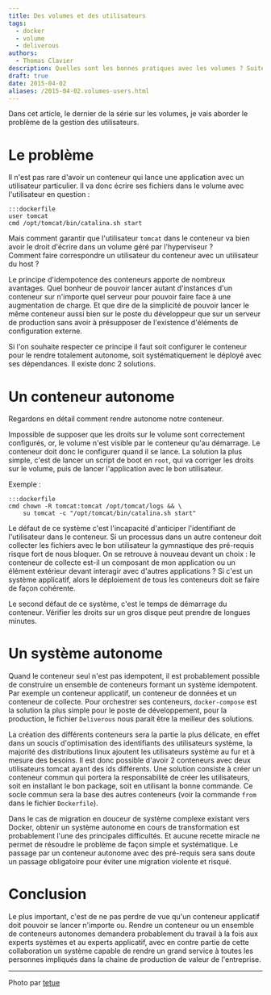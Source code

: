 ```yaml
---
title: Des volumes et des utilisateurs
tags:
  - docker
  - volume
  - deliverous
authors:
  - Thomas Clavier
description: Quelles sont les bonnes pratiques avec les volumes ? Suite et fin de la série sur les volumes.
draft: true
date: 2015-04-02
aliases: /2015-04-02.volumes-users.html
---
```


Dans cet article, le dernier de la série sur les volumes, je vais aborder le problème de la gestion des utilisateurs.

# Le problème

Il n'est pas rare d'avoir un conteneur qui lance une application avec un
utilisateur particulier. Il va donc écrire ses fichiers dans le volume avec
l'utilisateur en question :

    :::dockerfile
    user tomcat
    cmd /opt/tomcat/bin/catalina.sh start

Mais comment garantir que l'utilisateur `tomcat` dans le conteneur va bien avoir
le droit d'écrire dans un volume géré par l'hyperviseur ?  
Comment faire correspondre un utilisateur du conteneur avec un utilisateur du host ? 

Le principe d'idempotence des conteneurs apporte de nombreux avantages. Quel bonheur de pouvoir lancer autant d'instances d'un conteneur sur n'importe quel serveur pour pouvoir faire face à une augmentation de charge. 
Et que dire de la simplicité de pouvoir lancer le même conteneur aussi bien sur le poste du développeur que sur un serveur de production sans avoir à présupposer de l'existence d'éléments de configuration externe.

Si l'on souhaite respecter ce principe il faut soit configurer le conteneur pour le rendre totalement autonome, soit systématiquement le déployé avec ses dépendances. Il existe donc 2 solutions.

# Un conteneur autonome

Regardons en détail comment rendre autonome notre conteneur.

Impossible de supposer que les droits sur le volume sont correctement
configurés, or, le volume n'est visible par le conteneur qu'au démarrage. Le conteneur doit donc le configurer quand il se lance. La solution la plus simple, c'est de lancer un script de
boot en `root`, qui va corriger les droits sur le volume, puis de lancer l'application avec le bon utilisateur.

Exemple : 

    :::dockerfile
    cmd chown -R tomcat:tomcat /opt/tomcat/logs && \
        su tomcat -c "/opt/tomcat/bin/catalina.sh start"
    
Le défaut de ce système c'est l'incapacité d'anticiper l'identifiant de
l'utilisateur dans le conteneur. Si un processus dans un autre conteneur doit collecter les fichiers avec le bon utilisateur la gymnastique des pré-requis risque fort de nous bloquer. On se retrouve à nouveau devant un choix : le conteneur de collecte est-il un composant de mon application ou un élément extérieur devant interagir avec d'autres applications ? Si c'est un système applicatif, alors le déploiement de tous les conteneurs doit se faire de façon cohérente.

Le second défaut de ce système, c'est le temps de démarrage du conteneur. Vérifier les droits sur un gros disque peut prendre de longues minutes.

# Un système autonome

Quand le conteneur seul n'est pas idempotent, il est probablement possible de construire un ensemble de conteneurs formant un système idempotent. Par exemple un conteneur applicatif, un conteneur de données et un conteneur de collecte. 
Pour orchestrer ses conteneurs, `docker-compose` est la solution la plus simple pour le poste de développement, pour la production, le fichier `Deliverous` nous parait être la meilleur des solutions.

La création des différents conteneurs sera la partie la plus délicate, en effet dans un soucis d'optimisation des identifiants des utilisateurs système, la majorité des distributions linux ajoutent les utilisateurs système au fur et à mesure des besoins. Il est donc possible d'avoir 2 conteneurs avec deux utilisateurs tomcat ayant des ids différents. Une solution consiste à créer un conteneur commun qui portera la responsabilité de créer les utilisateurs, soit en installant le bon package, soit en utilisant la bonne commande.
Ce socle commun sera la base des autres conteneurs (voir la commande `from` dans le fichier `Dockerfile`).

Dans le cas de migration en douceur de système complexe existant vers Docker, obtenir un système autonome en cours de transformation est probablement l'une des principales difficultés. Et aucune recette miracle ne permet de résoudre le problème de façon simple et systématique. Le passage par un conteneur autonome avec des pré-requis sera sans doute un passage obligatoire pour éviter une migration violente et risqué.


# Conclusion

Le plus important, c'est de ne pas perdre de vue qu'un conteneur applicatif doit pouvoir se lancer n'importe ou. Rendre un conteneur ou un ensemble de conteneurs autonomes demandera probablement du travail à la fois aux experts systèmes et au experts applicatif, avec en contre partie de cette collaboration un système capable de rendre un grand service à toutes les personnes impliqués dans la chaine de production de valeur de l'entreprise.

---
Photo par [tetue](https://www.flickr.com/photos/romytetue/109188206)
